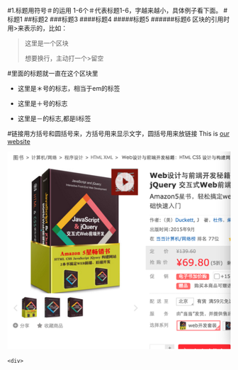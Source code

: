 #1.标题用符号＃的运用
1-6个＃代表标题1-6，字越来越小，具体例子看下面。
#标题1
##标题2
###标题3
####标题4
#####标题5
######标题6
区块的引用时用>来表示的，比如：
>这里是一个区块
>
>想要换行，主动打一个>留空

#里面的标题就一直在这个区块里
* 这里是＊号的标志，相当于em的标签

+ 这里是＋号的标志

- 这里是－的标志,都是li标签

#链接用方括号和圆括号来，方括号用来显示文字，圆括号用来放链接
This is [our website](http://www.izirong.com)


![222](/test.png)


`<div>`
    
    